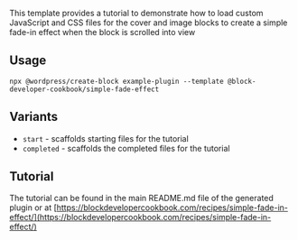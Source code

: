 This template provides a tutorial to demonstrate how to load custom JavaScript and CSS files for the cover and image blocks to create a simple fade-in effect when the block is scrolled into view

## Usage

`npx @wordpress/create-block example-plugin --template @block-developer-cookbook/simple-fade-effect`

## Variants

-   `start` - scaffolds starting files for the tutorial
-   `completed` - scaffolds the completed files for the tutorial

## Tutorial

The tutorial can be found in the main README.md file of the generated plugin or at [https://blockdevelopercookbook.com/recipes/simple-fade-in-effect/](https://blockdevelopercookbook.com/recipes/simple-fade-in-effect/)

